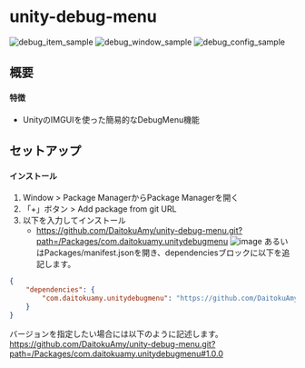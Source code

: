 # unity-debug-menu
![debug_item_sample](https://github.com/DaitokuAmy/unity-debug-menu/assets/6957962/b70ecfea-2b89-4ec5-8d77-9212ac19451d)
![debug_window_sample](https://github.com/DaitokuAmy/unity-debug-menu/assets/6957962/d7db79ce-1220-416f-9f03-63e5e75886e7)
![debug_config_sample](https://github.com/DaitokuAmy/unity-debug-menu/assets/6957962/a5d14699-1077-47ab-aecb-52cef0b7e90f)

## 概要
#### 特徴
* UnityのIMGUIを使った簡易的なDebugMenu機能
## セットアップ
#### インストール
1. Window > Package ManagerからPackage Managerを開く
2. 「+」ボタン > Add package from git URL
3. 以下を入力してインストール
   * https://github.com/DaitokuAmy/unity-debug-menu.git?path=/Packages/com.daitokuamy.unitydebugmenu
   ![image](https://user-images.githubusercontent.com/6957962/209446846-c9b35922-d8cb-4ba3-961b-52a81515c808.png)
あるいはPackages/manifest.jsonを開き、dependenciesブロックに以下を追記します。
```json
{
    "dependencies": {
        "com.daitokuamy.unitydebugmenu": "https://github.com/DaitokuAmy/unity-debug-menu.git?path=/Packages/com.daitokuamy.unitydebugmenu"
    }
}
```
バージョンを指定したい場合には以下のように記述します。  
https://github.com/DaitokuAmy/unity-debug-menu.git?path=/Packages/com.daitokuamy.unitydebugmenu#1.0.0
